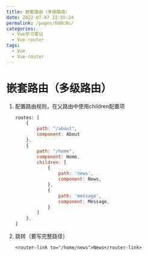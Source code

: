 ```yaml
---
title: 嵌套路由（多级路由）
date: 2022-07-07 22:55:24
permalink: /pages/6d8c0c/
categories:
  - Vue学习笔记
  - Vue-router
tags:
  - Vue
  - Vue-router
---
```

# 嵌套路由（多级路由）

1. 配置路由规则，在父路由中使用children配置项

   ```js
   routes: [
       {
           path: "/about",
           component: About
       },
       {
           path: "/home",
           component: Home,
           children: [
               {
                   path: 'news',
                   component: News,
               },
               {
                   path: 'message',
                   component: Message,
               }
           ]
       },
   ]
   ```

2. 跳转（要写完整路径）

   ```vue
   <router-link to="/home/news">News</router-link>
   ```
